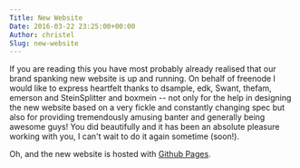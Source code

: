 ```yaml
---
Title: New Website
Date: 2016-03-22 23:25:00+00:00
Author: christel
Slug: new-website
---
```

If you are reading this you have most probably already realised that our brand spanking new website is up and running. On behalf of freenode I would like to express heartfelt thanks to dsample, edk, Swant, thefam, emerson and SteinSplitter and boxmein -- not only for the help in designing the new website based on a very fickle and constantly changing spec but also for providing tremendously amusing banter and generally being awesome guys! You did beautifully and it has been an absolute pleasure working with you, I can't wait to do it again sometime (soon!). 

Oh, and the new website is hosted with [Github Pages](https://pages.github.com/). 
